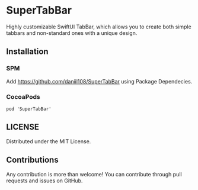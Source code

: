 # SuperTabBar

Highly customizable SwiftUI TabBar, which allows you to create both simple tabbars and non-standard ones with a unique design.

## Installation

### SPM

Add https://github.com/daniil108/SuperTabBar using Package Dependecies.

### CocoaPods

```
pod 'SuperTabBar'
```

LICENSE
---
Distributed under the MIT License.

Contributions
---
Any contribution is more than welcome! You can contribute through pull requests and issues on GitHub.


